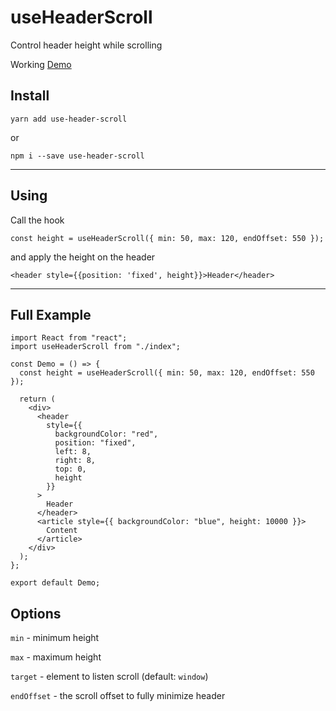 # useHeaderScroll

Control header height while scrolling

Working [Demo](https://codesandbox.io/s/use-header-scroll-y15wc)

## Install

`yarn add use-header-scroll`

or

`npm i --save use-header-scroll`

---

## Using

Call the hook

`const height = useHeaderScroll({ min: 50, max: 120, endOffset: 550 });`

and apply the height on the header

`<header style={{position: 'fixed', height}}>Header</header>`

---

## Full Example

```
import React from "react";
import useHeaderScroll from "./index";

const Demo = () => {
  const height = useHeaderScroll({ min: 50, max: 120, endOffset: 550 });

  return (
    <div>
      <header
        style={{
          backgroundColor: "red",
          position: "fixed",
          left: 8,
          right: 8,
          top: 0,
          height
        }}
      >
        Header
      </header>
      <article style={{ backgroundColor: "blue", height: 10000 }}>
        Content
      </article>
    </div>
  );
};

export default Demo;

```

## Options

`min` - minimum height

`max` - maximum height

`target` - element to listen scroll (default: `window`)

`endOffset` - the scroll offset to fully minimize header
